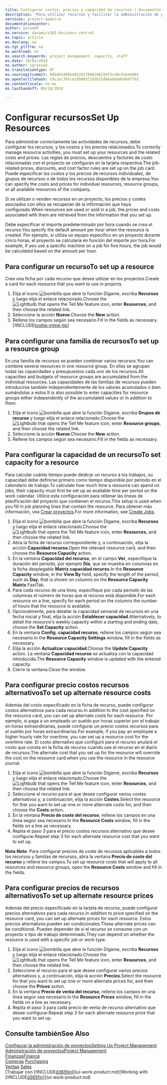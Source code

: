 ```yaml
---
title: Configurar costos, precios y capacidad de recursos | Documentos de Microsoft
description: "Para utilizar recursos y facilitar la administración de proyectos, especifique costes y precios para recursos individuales o grupos de recursos, y configure la capacidad de recursos."
services: project-madeira
documentationcenter: 
author: SorenGP
ms.service: dynamics365-business-central
ms.topic: article
ms.devlang: na
ms.tgt_pltfrm: na
ms.workload: na
ms.search.keywords: project management, capacity, staff
ms.date: 10/01/2018
ms.author: sgroespe
ms.translationtype: HT
ms.sourcegitcommit: 9dbd92409ba02281f008246194f3ce0c53e4e001
ms.openlocfilehash: c9c1ec39fcec950037193b15d04ab8dde994ff63
ms.contentlocale: es-mx
ms.lasthandoff: 09/28/2018

---
```

# <a name="set-up-resources"></a><span data-ttu-id="da482-103">Configurar recursos</span><span class="sxs-lookup"><span data-stu-id="da482-103">Set Up Resources</span></span>
<span data-ttu-id="da482-104">Para administrar correctamente las actividades de recursos, debe configurar los recursos, y los costos y los precios relacionados.</span><span class="sxs-lookup"><span data-stu-id="da482-104">To correctly manage resource activities, you must set up your resources and the related costs and prices.</span></span> <span data-ttu-id="da482-105">Las reglas de precios, descuentos y factores de costo relacionadas con el proyecto se configuran en la tarjeta respectiva.</span><span class="sxs-lookup"><span data-stu-id="da482-105">The job-related prices, discounts, and cost factor rules are set up on the job card.</span></span> <span data-ttu-id="da482-106">Puede especificar los costos y los precios de recursos individuales, de grupos de recursos o de todos los recursos disponibles de la empresa.</span><span class="sxs-lookup"><span data-stu-id="da482-106">You can specify the costs and prices for individual resources, resource groups, or all available resources of the company.</span></span>

<span data-ttu-id="da482-107">Si se utilizan o venden recursos en un proyecto, los precios y costes asociados con ellos se recuperan de la información que haya configurado.</span><span class="sxs-lookup"><span data-stu-id="da482-107">When resources are used or sold in a job, the prices and costs associated with them are retrieved from the information that you set up.</span></span>

<span data-ttu-id="da482-108">Debe especificar el importe predeterminado por hora cuando se crea el recurso.</span><span class="sxs-lookup"><span data-stu-id="da482-108">You specify the default amount per hour when the resource is created.</span></span> <span data-ttu-id="da482-109">Por ejemplo, si utiliza un equipo específico en un proyecto durante cinco horas, el proyecto se calcularía en función del importe por hora.</span><span class="sxs-lookup"><span data-stu-id="da482-109">For example, if you use a specific machine on a job for five hours, the job would be calculated based on the amount per hour.</span></span>

## <a name="to-set-up-a-resource"></a><span data-ttu-id="da482-110">Para configurar un recurso</span><span class="sxs-lookup"><span data-stu-id="da482-110">To set up a resource</span></span>
<span data-ttu-id="da482-111">Cree una ficha por cada recurso que desee utilizar en los proyectos.</span><span class="sxs-lookup"><span data-stu-id="da482-111">Create a card for each resource that you want to use in projects.</span></span>

1. <span data-ttu-id="da482-112">Elija el icono ![bombilla que abre la función Dígame](media/ui-search/search_small.png "Dígame que desea hacer"), escriba **Recursos** y luego elija el enlace relacionado.</span><span class="sxs-lookup"><span data-stu-id="da482-112">Choose the ![Lightbulb that opens the Tell Me feature](media/ui-search/search_small.png "Tell me what you want to do") icon, enter **Resources**, and then choose the related link.</span></span>
2. <span data-ttu-id="da482-113">Seleccione la acción **Nuevo**.</span><span class="sxs-lookup"><span data-stu-id="da482-113">Choose the **New** action.</span></span>
3. <span data-ttu-id="da482-114">Rellene los campos según sea necesario.</span><span class="sxs-lookup"><span data-stu-id="da482-114">Fill in the fields as necessary.</span></span> [!INCLUDE[tooltip-inline-tip](includes/tooltip-inline-tip_md.md)]  

## <a name="to-set-up-a-resource-group"></a><span data-ttu-id="da482-115">Para configurar una familia de recursos</span><span class="sxs-lookup"><span data-stu-id="da482-115">To set up a resource group</span></span>
<span data-ttu-id="da482-116">En una familia de recursos se pueden combinar varios recursos.</span><span class="sxs-lookup"><span data-stu-id="da482-116">You can combine several resources in one resource group.</span></span> <span data-ttu-id="da482-117">En ellas se agrupan todas las capacidades y presupuestos cada uno de los recursos.</span><span class="sxs-lookup"><span data-stu-id="da482-117">All capacities and budgets of resource groups are accumulated from the individual resources.</span></span> <span data-ttu-id="da482-118">Las capacidades de las familias de recursos pueden introducirse también independientemente de los valores acumulados o bien sumándolas a estos.</span><span class="sxs-lookup"><span data-stu-id="da482-118">It is also possible to enter capacities for resource groups either independently of the accumulated values or in addition to them.</span></span>

1. <span data-ttu-id="da482-119">Elija el icono ![bombilla que abre la función Dígame](media/ui-search/search_small.png "Dígame que desea hacer"), escriba **Grupos de recurso** y luego elija el enlace relacionado.</span><span class="sxs-lookup"><span data-stu-id="da482-119">Choose the ![Lightbulb that opens the Tell Me feature](media/ui-search/search_small.png "Tell me what you want to do") icon, enter **Resource groups**, and then choose the related link.</span></span>
2. <span data-ttu-id="da482-120">Seleccione la acción **Nuevo**.</span><span class="sxs-lookup"><span data-stu-id="da482-120">Choose the **New** action.</span></span>
3. <span data-ttu-id="da482-121">Rellene los campos según sea necesario.</span><span class="sxs-lookup"><span data-stu-id="da482-121">Fill in the fields as necessary.</span></span>

## <a name="to-set-capacity-for-a-resource"></a><span data-ttu-id="da482-122">Para configurar la capacidad de un recurso</span><span class="sxs-lookup"><span data-stu-id="da482-122">To set capacity for a resource</span></span>
<span data-ttu-id="da482-123">Para calcular cuánto tiempo puede dedicar un recurso a los trabajos, su capacidad debe definirse primero como tiempo disponible por periodo en el calendario de trabajo.</span><span class="sxs-lookup"><span data-stu-id="da482-123">To calculate how much time a resource can spend on jobs, their capacity must first be set up as available time per period on the work calendar.</span></span> <span data-ttu-id="da482-124">Utilice esta configuración para rellenar las líneas de planificación del proyecto que contienen el recurso.</span><span class="sxs-lookup"><span data-stu-id="da482-124">This setup is used when you fill in job planning lines that contain the resource.</span></span> <span data-ttu-id="da482-125">Para obtener más información, vea [Crear proyectos](projects-how-create-jobs.md).</span><span class="sxs-lookup"><span data-stu-id="da482-125">For more information, see [Create Jobs](projects-how-create-jobs.md).</span></span>

1. <span data-ttu-id="da482-126">Elija el icono ![bombilla que abre la función Dígame](media/ui-search/search_small.png "Dígame que desea hacer"), escriba **Recursos** y luego elija el enlace relacionado.</span><span class="sxs-lookup"><span data-stu-id="da482-126">Choose the ![Lightbulb that opens the Tell Me feature](media/ui-search/search_small.png "Tell me what you want to do") icon, enter **Resources**, and then choose the related link.</span></span>
2. <span data-ttu-id="da482-127">Abra la ficha de recurso correspondiente y, a continuación, elija la acción **Capacidad recurso**.</span><span class="sxs-lookup"><span data-stu-id="da482-127">Open the relevant resource card, and then choose the **Resource Capacity** action.</span></span>
3. <span data-ttu-id="da482-128">En la ventana **Capacidad del recurso**, en el campo **Ver**, especifique la duración del periodo, por ejemplo **Día**, que se muestra en columnas en la ficha desplegable **Matriz capacidad recurso**.</span><span class="sxs-lookup"><span data-stu-id="da482-128">In the **Resource Capacity** window, in the **View By** field, specify the length of the period, such as **Day**, that is shown on columns on the **Resource Capacity Matrix** FastTab.</span></span>
4. <span data-ttu-id="da482-129">Para cada recurso de una línea, especifique por cada periodo de las columnas el número de horas que el recurso está disponible.</span><span class="sxs-lookup"><span data-stu-id="da482-129">For each resource on a line, specify for each period on the columns the number of hours that the resource is available.</span></span>
5. <span data-ttu-id="da482-130">Opcionalmente, para detallar la capacidad semanal de recursos en una fecha inicial y final, elija la acción **Establecer capacidad**.</span><span class="sxs-lookup"><span data-stu-id="da482-130">Alternatively, to detail the resource's weekly capacity within a starting and ending date, choose the **Set Capacity** action.</span></span>
6. <span data-ttu-id="da482-131">En la ventana **Config. capacidad recurso**, rellene los campos según sea necesario.</span><span class="sxs-lookup"><span data-stu-id="da482-131">In the **Resource Capacity Settings** window, fill in the fields as necessary.</span></span>
7. <span data-ttu-id="da482-132">Elija la acción **Actualizar capacidad**.</span><span class="sxs-lookup"><span data-stu-id="da482-132">Choose the **Update Capacity** action.</span></span> <span data-ttu-id="da482-133">La ventana **Capacidad recurso** se actualiza con la capacidad introducida.</span><span class="sxs-lookup"><span data-stu-id="da482-133">The **Resource Capacity** window is updated with the entered capacity.</span></span>
8. <span data-ttu-id="da482-134">Cierre la ventana.</span><span class="sxs-lookup"><span data-stu-id="da482-134">Close the window.</span></span>

## <a name="to-set-up-alternate-resource-costs"></a><span data-ttu-id="da482-135">Para configurar precio costos recursos alternativos</span><span class="sxs-lookup"><span data-stu-id="da482-135">To set up alternate resource costs</span></span>
<span data-ttu-id="da482-136">Además del costo especificado en la ficha de recurso, puede configurar costos alternativos para cada recurso.</span><span class="sxs-lookup"><span data-stu-id="da482-136">In addition to the cost specified on the resource card, you can set up alternate costs for each resource.</span></span> <span data-ttu-id="da482-137">Por ejemplo, si paga a un empleado un sueldo por horas superior por el trabajo en horas extraordinarias, puede configurar un precio costos recursos para el sueldo por horas extraordinarias.</span><span class="sxs-lookup"><span data-stu-id="da482-137">For example, if you pay an employee a higher hourly rate for overtime, you can set up a resource cost for the overtime rate.</span></span> <span data-ttu-id="da482-138">El costo alternativo que configuró para el recurso anulará el costo que consta en la ficha de recurso cuando use el recurso en el diario de recursos.</span><span class="sxs-lookup"><span data-stu-id="da482-138">The alternate cost that you set up for the resource will override the cost on the resource card when you use the resource in the resource journal.</span></span>

1. <span data-ttu-id="da482-139">Elija el icono ![bombilla que abre la función Dígame](media/ui-search/search_small.png "Dígame que desea hacer"), escriba **Recursos** y luego elija el enlace relacionado.</span><span class="sxs-lookup"><span data-stu-id="da482-139">Choose the ![Lightbulb that opens the Tell Me feature](media/ui-search/search_small.png "Tell me what you want to do") icon, enter **Resources**, and then choose the related link.</span></span>  
2. <span data-ttu-id="da482-140">Seleccione el recurso para el que desee configurar varios costes alternativos y, a continuación, elija la acción **Costes**.</span><span class="sxs-lookup"><span data-stu-id="da482-140">Select the resource for that you want to set up one or more alternate costs for, and then choose the **Costs** action.</span></span>  
3. <span data-ttu-id="da482-141">En la ventana **Precio de coste del recurso**, rellene los campos en una línea según sea necesario.</span><span class="sxs-lookup"><span data-stu-id="da482-141">In the **Resource Costs** window, fill in the fields on a line as necessary.</span></span>  
4. <span data-ttu-id="da482-142">Repita el paso 3 para el precio costos recursos alternativo que desee configurar.</span><span class="sxs-lookup"><span data-stu-id="da482-142">Repeat step 3 for each alternate resource cost that you want to set up.</span></span>

<span data-ttu-id="da482-143">**Nota**.</span><span class="sxs-lookup"><span data-stu-id="da482-143">**Note**.</span></span> <span data-ttu-id="da482-144">Para configurar precios de coste de recursos aplicables a todos los recursos y familias de recursos, abra la ventana **Precio de coste del recurso** y rellene los campos.</span><span class="sxs-lookup"><span data-stu-id="da482-144">To set up resource costs that will apply to all resources and resource groups, open the **Resource Costs** window and fill in the fields.</span></span>

## <a name="to-set-up-alternate-resource-prices"></a><span data-ttu-id="da482-145">Para configurar precios de recursos alternativos</span><span class="sxs-lookup"><span data-stu-id="da482-145">To set up alternate resource prices</span></span>
<span data-ttu-id="da482-146">Además del precio especificado en la tarjeta de recurso, puede configurar precios alternativos para cada recurso.</span><span class="sxs-lookup"><span data-stu-id="da482-146">In addition to price specified on the resource card, you can set up alternate prices for each resource.</span></span> <span data-ttu-id="da482-147">Estos precios alternativos pueden ser condicionales.</span><span class="sxs-lookup"><span data-stu-id="da482-147">These alternate prices can be conditional.</span></span> <span data-ttu-id="da482-148">Pueden depender de si el recurso se consume con un proyecto o tipo de trabajo determinado.</span><span class="sxs-lookup"><span data-stu-id="da482-148">They can depend on whether the resource is used with a specific job or work type.</span></span>

1. <span data-ttu-id="da482-149">Elija el icono ![bombilla que abre la función Dígame](media/ui-search/search_small.png "Dígame que desea hacer"), escriba **Recursos** y luego elija el enlace relacionado.</span><span class="sxs-lookup"><span data-stu-id="da482-149">Choose the ![Lightbulb that opens the Tell Me feature](media/ui-search/search_small.png "Tell me what you want to do") icon, enter **Resources**, and then choose the related link.</span></span>
2. <span data-ttu-id="da482-150">Seleccione el recurso para el que desee configurar varios precios alternativos y, a continuación, elija la acción **Precios**.</span><span class="sxs-lookup"><span data-stu-id="da482-150">Select the resource for that you want to set up one or more alternate prices for, and then choose the **Prices** action.</span></span>
3. <span data-ttu-id="da482-151">En la ventana **Precio de venta del recurso**, rellene los campos en una línea según sea necesario.</span><span class="sxs-lookup"><span data-stu-id="da482-151">In the **Resource Prices** window, fill in the fields on a line as necessary.</span></span>
4. <span data-ttu-id="da482-152">Repita el paso 3 para cada precio de venta de recurso alternativo que desee configurar.</span><span class="sxs-lookup"><span data-stu-id="da482-152">Repeat step 3 for each alternate resource price that you want to set up.</span></span>

## <a name="see-also"></a><span data-ttu-id="da482-153">Consulte también</span><span class="sxs-lookup"><span data-stu-id="da482-153">See Also</span></span>
[<span data-ttu-id="da482-154">Configurar la administración de proyectos</span><span class="sxs-lookup"><span data-stu-id="da482-154">Setting Up Project Management</span></span>](projects-setup-projects.md)  
[<span data-ttu-id="da482-155">Administración de proyectos</span><span class="sxs-lookup"><span data-stu-id="da482-155">Project Management</span></span>](projects-manage-projects.md)  
[<span data-ttu-id="da482-156">Finanzas</span><span class="sxs-lookup"><span data-stu-id="da482-156">Finance</span></span>](finance.md)  
<span data-ttu-id="da482-157">[Compras](purchasing-manage-purchasing.md)       </span><span class="sxs-lookup"><span data-stu-id="da482-157">[Purchasing](purchasing-manage-purchasing.md)       </span></span>  
<span data-ttu-id="da482-158">[Ventas](sales-manage-sales.md)    </span><span class="sxs-lookup"><span data-stu-id="da482-158">[Sales](sales-manage-sales.md)    </span></span>  
<span data-ttu-id="da482-159">[Trabajar con [!INCLUDE[d365fin](includes/d365fin_md.md)]](ui-work-product.md)</span><span class="sxs-lookup"><span data-stu-id="da482-159">[Working with [!INCLUDE[d365fin](includes/d365fin_md.md)]](ui-work-product.md)</span></span>  

